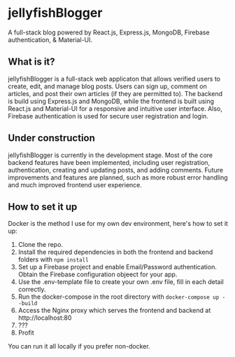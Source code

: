 # jellyfishBlogger
A full-stack blog powered by React.js, Express.js, MongoDB, Firebase authentication, & 
Material-UI.

## What is it?
jellyfishBlogger is a full-stack web applicaton that allows verified users to create, edit,
and manage blog posts. Users can sign up, comment on articles, and post their own articles
(if they are permitted to). The backend is build using Express.js and MongoDB, while the
frontend is built using React.js and Material-UI for a responsive and intuitive user interface.
Also, Firebase authentication is used for secure user registration and login. 


## Under construction

jellyfishBlogger is currently in the development stage. Most of the core backend features 
have been implemented, including user registration, authentication, 
creating and updating posts, and adding comments. Future improvements and 
features are planned, such as more robust error handling and much improved 
frontend user experience.

## How to set it up
Docker is the method I use for my own dev environment, here's how to set it up:
1. Clone the repo.
2. Install the required dependencies in both the frontend and backend folders with `npm install`
3. Set up a Firebase project and enable Email/Password authentication. Obtain the Firebase configuration objeect for your app.
4. Use the .env-template file to create your own .env file, fill in each detail correctly.
5. Run the docker-compose in the root directory with `docker-compose up --build`
6. Access the Nginx proxy which serves the frontend and backend at http://localhost:80
7. ???
8. Profit

You can run it all locally if you prefer non-docker.


